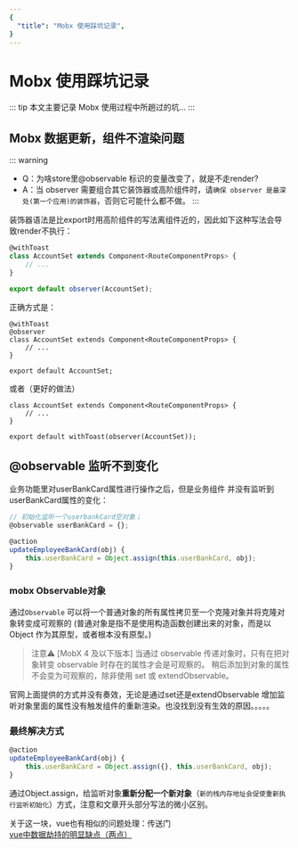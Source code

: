 ```yaml
---
{
  "title": "Mobx 使用踩坑记录",
}
---
```


# Mobx 使用踩坑记录

::: tip
本文主要记录 Mobx 使用过程中所趟过的坑...
:::

## Mobx 数据更新，组件不渲染问题

::: warning
- Q：为啥store里@observable 标识的变量改变了，就是不走render?
- A：当 observer 需要组合其它装饰器或高阶组件时，请`确保 observer 是最深处(第一个应用)的装饰器`，否则它可能什么都不做。
:::

装饰器语法是比export时用高阶组件的写法离组件近的，因此如下这种写法会导致render不执行：
```js
@withToast
class AccountSet extends Component<RouteComponentProps> {
    // ...
}

export default observer(AccountSet);
```
正确方式是：
```js{1,2}
@withToast
@observer
class AccountSet extends Component<RouteComponentProps> {
    // ...
}

export default AccountSet;
```
或者（更好的做法）
```js{5}
class AccountSet extends Component<RouteComponentProps> {
    // ...
}

export default withToast(observer(AccountSet));
```

## @observable 监听不到变化

业务功能里对userBankCard属性进行操作之后，但是业务组件 并没有监听到userBankCard属性的变化：
``` js
// 初始化监听一个userbankCard空对象；
@observable userBankCard = {};

@action
updateEmployeeBankCard(obj) {
    this.userBankCard = Object.assign(this.userBankCard, obj);
}
```
### mobx Observable对象
通过`Observable` 可以将一个普通对象的所有属性拷贝至一个克隆对象并将克隆对象转变成可观察的 (普通对象是指不是使用构造函数创建出来的对象，而是以 Object 作为其原型，或者根本没有原型。)

> 注意⚠️
[MobX 4 及以下版本] 当通过 observable 传递对象时，只有在把对象转变 observable 时存在的属性才会是可观察的。 稍后添加到对象的属性不会变为可观察的，除非使用 set 或 extendObservable。<br />

官网上面提供的方式并没有奏效，无论是通过set还是extendObservable 增加监听对象里面的属性没有触发组件的重新渲染。也没找到没有生效的原因。。。。。

### 最终解决方式
``` js
@action
updateEmployeeBankCard(obj) {
    this.userBankCard = Object.assign({}, this.userBankCard, obj);
}
```
通过Object.assign，给监听对象**重新分配一个新对象**（`新的栈内存地址会促使重新执行监听初始化`）方式，注意和文章开头部分写法的微小区别。

关于这一块，vue也有相似的问题处理：传送门[vue中数据劫持的明显缺点（两点）](../MVVM/mvvm-base.html#_4-vue中数据劫持的明显缺点（两点）：)
